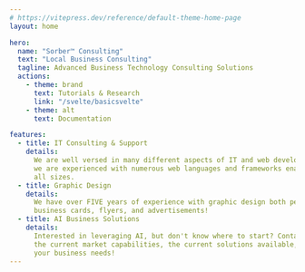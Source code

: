 ```yaml
---
# https://vitepress.dev/reference/default-theme-home-page
layout: home

hero:
  name: "Sorber™ Consulting"
  text: "Local Business Consulting"
  tagline: Advanced Business Technology Consulting Solutions
  actions:
    - theme: brand
      text: Tutorials & Research
      link: "/svelte/basicsvelte"
    - theme: alt
      text: Documentation

features:
  - title: IT Consulting & Support
    details:
      We are well versed in many different aspects of IT and web development
      we are experienced with numerous web languages and frameworks enabling us to support a variety of different needs for businesses of
      all sizes.
  - title: Graphic Design
    details:
      We have over FIVE years of experience with graphic design both personal and professional. We can create logos,
      business cards, flyers, and advertisements!
  - title: AI Business Solutions
    details:
      Interested in leveraging AI, but don't know where to start? Contact us for a consultation where we will explain
      the current market capabilities, the current solutions available, and how to best implement the solution that
      your business needs!
---
```

